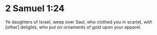 # 2 Samuel 1:24

Ye daughters of Israel, weep over Saul, who clothed you in scarlet, with [other] delights, who put on ornaments of gold upon your apparel.